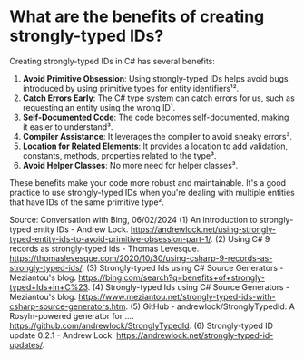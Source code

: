 # What are the benefits of creating strongly-typed IDs?

Creating strongly-typed IDs in C# has several benefits:

1. **Avoid Primitive Obsession**: Using strongly-typed IDs helps avoid bugs introduced by using primitive types for entity identifiers¹².
2. **Catch Errors Early**: The C# type system can catch errors for us, such as requesting an entity using the wrong ID¹.
3. **Self-Documented Code**: The code becomes self-documented, making it easier to understand³.
4. **Compiler Assistance**: It leverages the compiler to avoid sneaky errors³.
5. **Location for Related Elements**: It provides a location to add validation, constants, methods, properties related to the type³.
6. **Avoid Helper Classes**: No more need for helper classes³.

These benefits make your code more robust and maintainable. It's a good practice to use strongly-typed IDs when you're dealing with multiple entities that have IDs of the same primitive type².

Source: Conversation with Bing, 06/02/2024
(1) An introduction to strongly-typed entity IDs - Andrew Lock. https://andrewlock.net/using-strongly-typed-entity-ids-to-avoid-primitive-obsession-part-1/.
(2) Using C# 9 records as strongly-typed ids - Thomas Levesque. https://thomaslevesque.com/2020/10/30/using-csharp-9-records-as-strongly-typed-ids/.
(3) Strongly-typed Ids using C# Source Generators - Meziantou's blog. https://bing.com/search?q=benefits+of+strongly-typed+Ids+in+C%23.
(4) Strongly-typed Ids using C# Source Generators - Meziantou's blog. https://www.meziantou.net/strongly-typed-ids-with-csharp-source-generators.htm.
(5) GitHub - andrewlock/StronglyTypedId: A Rosyln-powered generator for .... https://github.com/andrewlock/StronglyTypedId.
(6) Strongly-typed ID update 0.2.1 - Andrew Lock. https://andrewlock.net/strongly-typed-id-updates/.